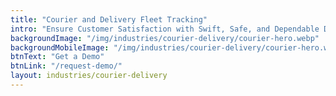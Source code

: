 ```yaml
---
title: "Courier and Delivery Fleet Tracking"
intro: "Ensure Customer Satisfaction with Swift, Safe, and Dependable Deliveries Using FleetHalo Telematics."
backgroundImage: "/img/industries/courier-delivery/courier-hero.webp"
backgroundMobileImage: "/img/industries/courier-delivery/courier-hero.webp"
btnText: "Get a Demo"
btnLink: "/request-demo/"
layout: industries/courier-delivery
---
```

